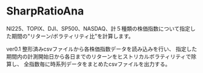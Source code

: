# SharpRatioAna

NI225、TOPIX、DJI、SP500、NASDAQ、計５種類の株価指数について指定した期間の"リターン/ボラティリティ比"を計算します。

ver0.1  整形済みcsvファイルから各株価指数データを読み込みを行い、
        指定した期間内の計測開始日から各日までのリターンをヒストリカルボラティリティで除算し、
        全指数毎に時系列データをまとめたcsvファイルを出力する。
